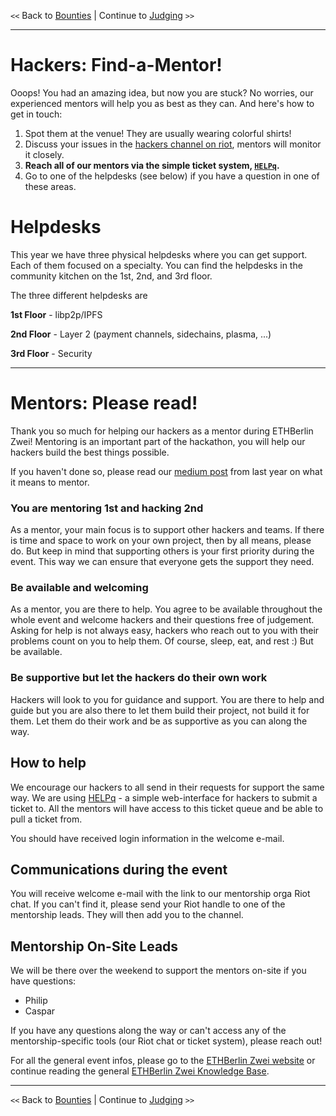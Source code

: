 `<<` Back to [Bounties](./bounties.md) |  Continue to [Judging](./judges.md) `>>`

---

# Hackers: Find-a-Mentor!

Ooops! You had an amazing idea, but now you are stuck? No worries, our experienced mentors will help you as best as they can. And here's how to get in touch:

1. Spot them at the venue! They are usually wearing colorful shirts!
1. Discuss your issues in the [hackers channel on riot](https://riot.im/app/#/room/#ethberlinhackers:matrix.org), mentors will monitor it closely.
1. **Reach all of our mentors via the simple ticket system, [`HELPq`](https://eb2-helpq.herokuapp.com).**
1. Go to one of the helpdesks (see below) if you have a question in one of these areas.

# Helpdesks

This year we have three physical helpdesks where you can get support. Each of them focused on a specialty. You can find the helpdesks in the community kitchen on the 1st, 2nd, and 3rd floor.

The three different helpdesks are

**1st Floor** - libp2p/IPFS

**2nd Floor** - Layer 2 (payment channels, sidechains, plasma, ...)

**3rd Floor** - Security

---

# Mentors: Please read!

Thank you so much for helping our hackers as a mentor during ETHBerlin Zwei! Mentoring is an important part of the hackathon, you will help our hackers build the best things possible.

If you haven't done so, please read our [medium post](https://medium.com/ethberlin/so-you-think-you-can-mentor-280648923a0f) from last year on what it means to mentor.

### You are mentoring 1st and hacking 2nd

As a mentor, your main focus is to support other hackers and teams. If there is time and space to work on your own project, then by all means, please do. But keep in mind that supporting others is your first priority during the event. This way we can ensure that everyone gets the support they need.

### Be available and welcoming

As a mentor, you are there to help. You agree to be available throughout the whole event and welcome hackers and their questions free of judgement. Asking for help is not always easy, hackers who reach out to you with their problems count on you to help them. Of course, sleep, eat, and rest :) But be available.

### Be supportive but let the hackers do their own work

Hackers will look to you for guidance and support. You are there to help and guide but you are also there to let them build their project, not build it for them. Let them do their work and be as supportive as you can along the way.

## How to help

We encourage our hackers to all send in their requests for support the same way. We are using [HELPq](http://ehz.io/HELPq-data/) - a simple web-interface for hackers to submit a ticket to. All the mentors will have access to this ticket queue and be able to pull a ticket from.

You should have received login information in the welcome e-mail.

## Communications during the event

You will receive welcome e-mail with the link to our mentorship orga Riot chat. If you can't find it, please send your Riot handle to one of the mentorship leads. They will then add you to the channel.

## Mentorship On-Site Leads

We will be there over the weekend to support the mentors on-site if you have questions:

-   Philip
-   Caspar

If you have any questions along the way or can't access any of the mentorship-specific tools (our Riot chat or ticket system), please reach out!

For all the general event infos, please go to the [ETHBerlin Zwei website](https://ethberlinzwei.com) or continue reading the general [ETHBerlin Zwei Knowledge Base](https://github.com/ethberlinzwei/KnowledgeBase).

---

`<<` Back to [Bounties](./bounties.md) |  Continue to [Judging](./judges.md) `>>`
